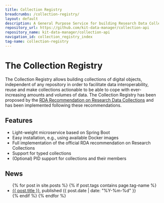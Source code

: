 ```yaml
---
title: Collection Registry
breadcrumbs: /collection-registry/
layout: default
description: A General Purpose Service for building Research Data Collections.
repository_url: https://github.com/kit-data-manager/collection-api
repository_name: kit-data-manager/collection-api
navigation_id: collection_registry_index
tag-name: collection-registry
---
```


# The Collection Registry

The Collection Registry allows building collections of digital objects, independent of any repository in order to facilitate data 
interoperability, reuse and make collections actionable to be able to cope with ever-increasing amounts and volumes of data.
The Collection Registry has been proposed by the [RDA Recommendation on Research Data Collections](https://zenodo.org/record/2428145#.X0YVOpMzafU)
and has been implemented following these recommendations. 

## Features

* Light-weight microservice based on Spring Boot
* Easy installation, e.g., using available Docker images
* Full implementation of the official RDA recommendation on Research Collections
* Support for typed collections 
* (Optional) PID support for collections and their members

## News

<ul>
  {% for post in site.posts %}
    {% if post.tags contains page.tag-name %}
      <li><a href="/webpage/{{ post.url }}">{{ post.title }}</a>, published {{ post.date | date: "%Y-%m-%d" }}</li>
    {% endif %}
  {% endfor %}
</ul>


